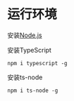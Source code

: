 # 运行环境



安装[Node.js](https://nodejs.org/zh-cn/)

安装TypeScript

```text
npm i typescript -g
```

安装ts-node

```text
npm i ts-node -g
```

